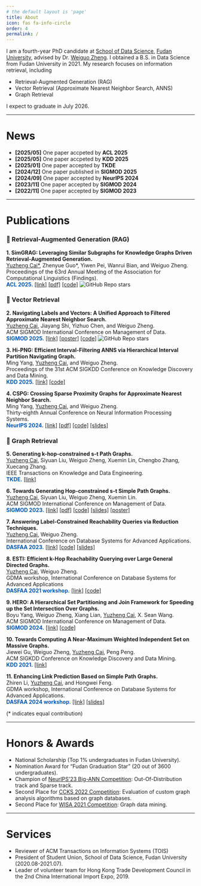 ```yaml
---
# the default layout is 'page'
title: About
icon: fas fa-info-circle
order: 4
permalink: /
---
```

<!-- > Add Markdown syntax content to file `_tabs/about.md`{: .filepath } and it will show up on this page.
{: .prompt-tip } -->


I am a fourth-year PhD candidate at [School of Data Science](https://sds.fudan.edu.cn/), [Fudan University](https://www.fudan.edu.cn/en/), advised by Dr. [Weiguo Zheng](https://weiguozheng.github.io/).
I obtained a B.S. in Data Science from Fudan University in 2021.
My research focuses on information retrieval, including

- Retrieval-Augmented Generation (RAG)
- Vector Retrieval (Approximate Nearest Neighbor Search, ANNS)
- Graph Retrieval

I expect to graduate in July 2026.

---

# News

- **[2025/05]** One paper accpeted by **ACL 2025**
- **[2025/05]** One paper accpeted by **KDD 2025**
- **[2025/01]** One paper accepted by **TKDE**
- **[2024/12]** One paper published in **SIGMOD 2025**
- **[2024/09]** One paper accepted by **NeurIPS 2024**
- **[2023/11]** One paper accepted by **SIGMOD 2024**
- **[2022/11]** One paper accepted by **SIGMOD 2023**

---

# Publications

### 📌 Retrieval-Augmented Generation (RAG)

**1. SimGRAG: Leveraging Similar Subgraphs for Knowledge Graphs Driven Retrieval-Augmented Generation.**   
<u>Yuzheng Cai*</u>, Zhenyue Guo*, Yiwen Pei, Wanrui Bian, and Weiguo Zheng.   
Proceedings of the 63rd Annual Meeting of the Association for Computational Linguistics (Findings).   
<span style="color: #0056b2;">**ACL 2025.**</span> 
[[link]](https://aclanthology.org/2025.findings-acl.163/) 
[[pdf]](https://aclanthology.org/2025.findings-acl.163.pdf) 
[[code]](https://github.com/YZ-Cai/SimGRAG) <span>![GitHub Repo stars](https://img.shields.io/github/stars/YZ-Cai/SimGRAG?style=social)</span>

### 📌 Vector Retrieval

**2. Navigating Labels and Vectors: A Unified Approach to Filtered Approximate Nearest Neighbor Search.**  
<u>Yuzheng Cai</u>, Jiayang Shi, Yizhuo Chen, and Weiguo Zheng.  
ACM SIGMOD International Conference on Management of Data.   
<span style="color: #0056b2;">**SIGMOD 2025.**</span> 
[[link]](https://doi.org/10.1145/3698822) 
[[poster]](https://drive.google.com/file/d/1jGAgrHEz2n0qqQC4lRK8qLL_r0oe_gI3/view) 
[[code]](https://github.com/YZ-Cai/Unified-Navigating-Graph) <span>![GitHub Repo stars](https://img.shields.io/github/stars/YZ-Cai/Unified-Navigating-Graph?style=social)</span>

**3. Hi-PNG: Efficient Interval-Filtering ANNS via Hierarchical Interval Partition Navigating Graph.**   
Ming Yang, <u>Yuzheng Cai</u>, and Weiguo Zheng.   
Proceedings of the 31st ACM SIGKDD Conference on Knowledge Discovery and Data Mining.   
<span style="color: #0056b2;">**KDD 2025.**</span> 
[[link]](https://doi.org/10.1145/3711896.3736997) 
[[code]](https://github.com/PUITAR/Hi-PNG)

**4. CSPG: Crossing Sparse Proximity Graphs for Approximate Nearest Neighbor Search.**  
Ming Yang, <u>Yuzheng Cai</u>, and Weiguo Zheng.  
Thirty-eighth Annual Conference on Neural Information Processing Systems.   
<span style="color: #0056b2;">**NeurIPS 2024.**</span> 
[[link]](https://neurips.cc/virtual/2024/poster/93606) 
[[pdf]](https://proceedings.neurips.cc/paper_files/paper/2024/file/bab1486cec466c980b40e7d633dd4bbc-Paper-Conference.pdf) 
[[code]](https://github.com/PUITAR/CSPG) 
[[slides]](https://neurips.cc/media/neurips-2024/Slides/93606.pdf)

### 📌 Graph Retrieval

**5. Generating k-hop-constrained s-t Path Graphs.**  
<u>Yuzheng Cai</u>, Siyuan Liu, Weiguo Zheng, Xuemin Lin, Chengbo Zhang, Xuecang Zhang.  
IEEE Transactions on Knowledge and Data Engineering.    
<span style="color: #0056b2;">**TKDE.**</span> 
[[link]](https://doi.org/10.1109/TKDE.2025.3532318)

**6. Towards Generating Hop-constrained s-t Simple Path Graphs.**  
<u>Yuzheng Cai</u>, Siyuan Liu, Weiguo Zheng, Xuemin Lin.  
ACM SIGMOD International Conference on Management of Data.     
<span style="color: #0056b2;">**SIGMOD 2023.**</span> 
[[link]](https://dl.acm.org/doi/abs/10.1145/3588915) 
[[pdf]](https://arxiv.org/pdf/2304.12656) 
[[code]](https://github.com/YZ-Cai/EVE-for-SPG) 
[[slides]](https://drive.google.com/file/d/1J1piiT_GAP0fPd-2WMc9AW0RKuFwOcMe/view) 
[[poster]](https://drive.google.com/file/d/1-wUmpJGe2BNonST6U8UWto23Wc5eFJgh/view)

**7. Answering Label-Constrained Reachability Queries via Reduction Techniques.**  
<u>Yuzheng Cai</u>, Weiguo Zheng.  
International Conference on Database Systems for Advanced Applications.    
<span style="color: #0056b2;">**DASFAA 2023.**</span> 
[[link]](https://link.springer.com/chapter/10.1007/978-3-031-30637-2_8) 
[[code]](https://github.com/YZ-Cai/LCR-pruning) 
[[slides]](https://drive.google.com/file/d/1A3zKdSHlg-bCsdxSZNKhdkvkVVKjEmwP/view)

**8. ESTI: Efficient k-Hop Reachability Querying over Large General Directed Graphs.**  
<u>Yuzheng Cai</u>, Weiguo Zheng.  
GDMA workshop, International Conference on Database Systems for Advanced Applications   
<span style="color: #0056b2;">**DASFAA 2021 workshop.**</span> 
[[link]](https://link.springer.com/chapter/10.1007/978-3-030-73216-5_6) 
[[code]](https://github.com/YZ-Cai/ESTI)

**9. HERO: A Hierarchical Set Partitioning and Join Framework for Speeding up the Set Intersection Over Graphs.**  
Boyu Yang, Weiguo Zheng, Xiang Lian, <u>Yuzheng Cai</u>, X. Sean Wang.  
ACM SIGMOD International Conference on Management of Data.   
<span style="color: #0056b2;">**SIGMOD 2024.**</span> 
[[link]](https://dl.acm.org/doi/abs/10.1145/3639284) 
[[code]](https://github.com/HEROAndSIBTree/HEROFramework)

**10. Towards Computing A Near-Maximum Weighted Independent Set on Massive Graphs.**  
Jiewei Gu, Weiguo Zheng, <u>Yuzheng Cai</u>, Peng Peng.  
ACM SIGKDD Conference on Knowledge Discovery and Data Mining.   
<span style="color: #0056b2;">**KDD 2021.**</span> 
[[link]](https://dl.acm.org/doi/10.1145/3447548.3467232)

**11. Enhancing Link Prediction Based on Simple Path Graphs.**  
Zhiren Li, <u>Yuzheng Cai</u>, and Hongwei Feng.  
GDMA workshop, International Conference on Database Systems for Advanced Applications.   
<span style="color: #0056b2;">**DASFAA 2024 workshop.**</span> 
[[link]](https://link.springer.com/chapter/10.1007/978-981-96-0914-7_25) 
[[slides]](https://drive.google.com/file/d/1DmFqeakTzJqgzhWxpohL7oXXSP68Qau8/view)

(* indicates equal contribution)

---

# Honors & Awards  

* National Scholarship (Top 1% undergraduates in Fudan University).
* Nomination Award for “Fudan Graduation Star” (20 out of 3600 undergraduates).
* Champion of [NeurIPS'23 Big-ANN Competition](https://big-ann-benchmarks.com/neurips23.html): Out-Of-Distribution track and Sparse track.
* Second Place for [CCKS 2022 Competition](https://sigkg.cn/ccks2022/?page_id=22): Evaluation of custom graph analysis algorithms based on graph databases.
* Second Place for [WISA 2021 Competition](https://tc.ccf.org.cn/tcis/xgzy/2021-12-28/761553.shtml): Graph data mining.

---

# Services

* Reviewer of ACM Transactions on Information Systems (TOIS)
* President of Student Union, School of Data Science, Fudan University (2020.08-2021.07).
* Leader of volunteer team for Hong Kong Trade Development Council in the 2nd China International Import Expo, 2019.
